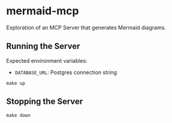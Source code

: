 # mermaid-mcp
Exploration of an MCP Server that generates Mermaid diagrams.

## Running the Server

Expected environment variables:
- `DATABASE_URL`: Postgres connection string

```
make up
```

## Stopping the Server

```
make down
```